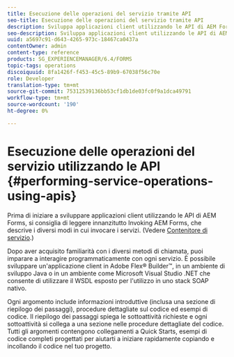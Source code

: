 ```yaml
---
title: Esecuzione delle operazioni del servizio tramite API
seo-title: Esecuzione delle operazioni del servizio tramite API
description: Sviluppa applicazioni client utilizzando le API di AEM Forms.
seo-description: Sviluppa applicazioni client utilizzando le API di AEM Forms.
uuid: a5697c91-d643-4265-973c-18467ca0437a
contentOwner: admin
content-type: reference
products: SG_EXPERIENCEMANAGER/6.4/FORMS
topic-tags: operations
discoiquuid: 8fa1426f-f453-45c5-89b9-67038f56c70e
role: Developer
translation-type: tm+mt
source-git-commit: 75312539136bb53cf1db1de03fc0f9a1dca49791
workflow-type: tm+mt
source-wordcount: '190'
ht-degree: 0%

---
```



# Esecuzione delle operazioni del servizio utilizzando le API {#performing-service-operations-using-apis}

Prima di iniziare a sviluppare applicazioni client utilizzando le API di AEM Forms, si consiglia di leggere innanzitutto Invoking AEM Forms, che descrive i diversi modi in cui invocare i servizi. (Vedere [Contenitore di servizio](/help/forms/developing/service-container.md#service-container).)

Dopo aver acquisito familiarità con i diversi metodi di chiamata, puoi imparare a interagire programmaticamente con ogni servizio. È possibile sviluppare un&#39;applicazione client in Adobe Flex® Builder™, in un ambiente di sviluppo Java o in un ambiente come Microsoft Visual Studio .NET che consente di utilizzare il WSDL esposto per l&#39;utilizzo in uno stack SOAP nativo.

Ogni argomento include informazioni introduttive (inclusa una sezione di riepilogo dei passaggi), procedure dettagliate sul codice ed esempi di codice. Il riepilogo dei passaggi spiega le sottoattività richieste e ogni sottoattività si collega a una sezione nelle procedure dettagliate del codice. Tutti gli argomenti contengono collegamenti a Quick Starts, esempi di codice completi progettati per aiutarti a iniziare rapidamente copiando e incollando il codice nel tuo progetto.
